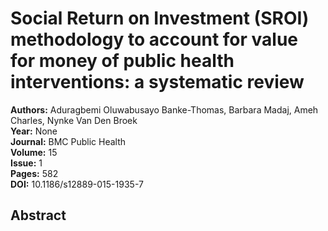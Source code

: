 # Social Return on Investment (SROI) methodology to account for value for money of public health interventions: a systematic review

**Authors:** Aduragbemi Oluwabusayo Banke-Thomas, Barbara Madaj, Ameh Charles, Nynke Van Den Broek  
**Year:** None  
**Journal:** BMC Public Health  
**Volume:** 15  
**Issue:** 1  
**Pages:** 582  
**DOI:** 10.1186/s12889-015-1935-7  

## Abstract


